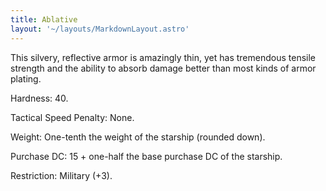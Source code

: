 ```yaml
---
title: Ablative
layout: '~/layouts/MarkdownLayout.astro'
---
```

This silvery, reflective armor is amazingly thin, yet has tremendous tensile
strength and the ability to absorb damage better than most kinds of armor
plating.

Hardness: 40.

Tactical Speed Penalty: None.

Weight: One-tenth the weight of the starship (rounded down).

Purchase DC: 15 + one-half the base purchase DC of the starship.

Restriction: Military (+3).

